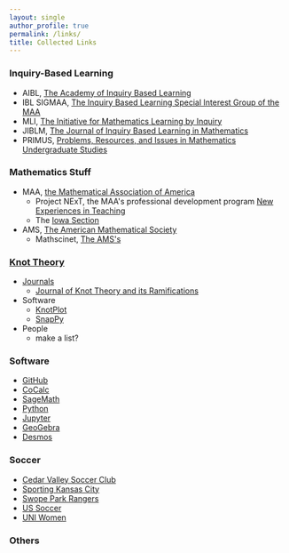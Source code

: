 ```yaml
---
layout: single
author_profile: true
permalink: /links/
title: Collected Links
---
```


### Inquiry-Based Learning

 - AIBL, <a href="http://www.inquirybasedlearning.org">The Academy of Inquiry Based Learning</a>
 - IBL SIGMAA, <a href="http://sigmaa.maa.org/ibl/">The Inquiry Based Learning Special Interest Group of the MAA</a>
 - MLI, <a href="http://www.mathlearningbyinquiry.org">The Initiative for Mathematics Learning by Inquiry</a>
 - JIBLM, <a href="http://jiblm.org/index.php">The Journal of Inquiry Based Learning in Mathematics</a>
 - PRIMUS, <a href="http://www.tandfonline.com/toc/upri20/current">Problems, Resources, and Issues in Mathematics Undergraduate Studies</a>

### Mathematics Stuff

 - MAA, <a href="https://www.maa.org">the Mathematical Association of America</a>
    - Project NExT, the MAA's professional development program <a href="https://www.maa.org/programs/faculty-and-departments/project-next">New Experiences in Teaching</a>
    - The <a href="http://sections.maa.org/iowa/">Iowa Section</a>
 - AMS, <a href="">The American Mathematical Society</a>
    - Mathscinet, <a href="">The AMS's


### Knot Theory

 - Journals
   - <a href="http://www.worldscientific.com/worldscinet/jktr">Journal of Knot Theory and its Ramifications</a>
 - Software
   - <a href="http://www.knotplot.com">KnotPlot</a>
   - <a href="https://www.math.uic.edu/t3m/SnapPy/">SnapPy</a>
 - People
   - make a list?



### Software

 - <a href="https://github.com">GitHub</a>
 - <a href="https://cocalc.com">CoCalc</a>
 - <a href="http://www.sagemath.org">SageMath</a>
 - <a href="https://www.python.org">Python</a>
 - <a href="http://jupyter.org">Jupyter</a>
 - <a href="https://www.geogebra.org">GeoGebra</a>
 - <a href="https://www.desmos.com">Desmos</a>


### Soccer

 - <a href="http://www.cedarvalleysoccerclub.org">Cedar Valley Soccer Club</a>
 - <a href="http://www.sportingkc.com">Sporting Kansas City</a>
 - <a href="http://www.sportingkc.com/rangers">Swope Park Rangers</a>
 - <a href="http://www.ussoccer.com">US Soccer</a>
 - <a href="http://unipanthers.com/index.aspx?path=wsoc">UNI Women</a>


### Others
